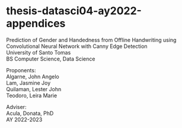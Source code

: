 # thesis-datasci04-ay2022-appendices
Prediction of Gender and Handedness from Offline Handwriting using Convolutional Neural Network with Canny Edge Detection <br>
University of Santo Tomas<br>
BS Computer Science, Data Science<br>

Proponents:<br>
Algarne, John Angelo<br>
Lam, Jasmine Joy<br>
Quilaman, Lester John<br>
Teodoro, Leira Marie<br>

Adviser:<br>
Acula, Donata, PhD<br>
AY 2022-2023
